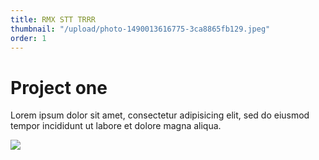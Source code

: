 ```yaml
---
title: RMX STT TRRR
thumbnail: "/upload/photo-1490013616775-3ca8865fb129.jpeg"
order: 1
---
```

# Project one

Lorem ipsum dolor sit amet, consectetur adipisicing elit, sed do eiusmod tempor incididunt ut labore et dolore magna aliqua.

![](/upload/photo-1490013616775-3ca8865fb129.jpeg)